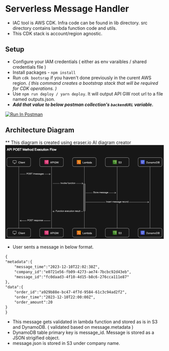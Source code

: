 # Serverless Message Handler

- IAC tool is AWS CDK. Infra code can be found in lib directory. src directory contains lambda function code and utils.
- This CDK stack is account/region agnostic.

## Setup

- Configure your IAM credentials ( either as env varaibles / shared credentials file )
- Install packages - `npm install`
- Run `cdk bootsrap` if you haven't done previously in the curent AWS region. _( this command creates a bootstrap stack that will be required for CDK operations. )_
- Use `npm run deploy / yarn deploy`. It will output API GW root url to a file named outputs.json.
- **_Add that value to below postman collection's `backendURL` variable._**

[<img src="https://run.pstmn.io/button.svg" alt="Run In Postman" style="width: 128px; height: 32px;">](https://app.getpostman.com/run-collection/31412429-c65349a5-5c87-4269-a85a-362a0a0ec273?action=collection%2Ffork&source=rip_markdown&collection-url=entityId%3D31412429-c65349a5-5c87-4269-a85a-362a0a0ec273%26entityType%3Dcollection%26workspaceId%3D392c3a34-1b4e-4f04-8e66-5ff0349ba141)

## Architecture Diagram

\*\* This diagram is created using eraser.io AI diagram creator
![Alt text](architecture.png)

- User sents a message in below format.

```
{
"metadata":{
    "message_time":"2023-12-10T22:02:38Z",
    "company_id":"e0721e56-fb09-4273-ae74-7bcbc92d43eb",
    "message_id":"fc0daad3-4f10-4d15-b8c6-276cca111e87"
},
"data":{
    "order_id":"a929b88e-bc47-4f7d-9584-61c3c94ad2f2",
    "order_time":"2023-12-10T22:00:00Z",
    "order_amount":20
}
}
```

- This message gets validated in lambda function and stored as is in S3 and DynamoDB. ( validated based on message.metadata )
- DynamoDB table primary key is message_id. Message is stored as a JSON strigified object.
- message.json is stored in S3 under company name.
